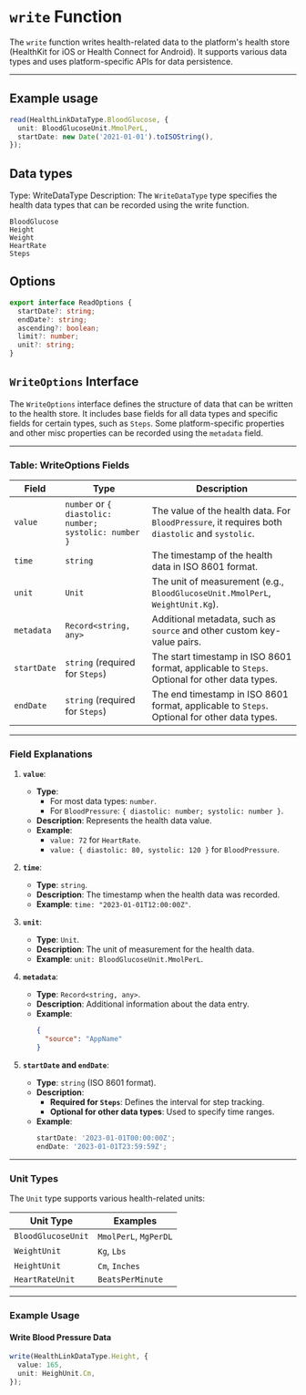 # `write` Function

The `write` function writes health-related data to the platform's health store (HealthKit for iOS or Health Connect for Android). It supports various data types and uses platform-specific APIs for data persistence.

---

## **Example usage**

```typescript
read(HealthLinkDataType.BloodGlucose, {
  unit: BloodGlucoseUnit.MmolPerL,
  startDate: new Date('2021-01-01').toISOString(),
});
```

## **Data types**

Type: WriteDataType
Description: The `WriteDataType` type specifies the health data types that can be recorded using the write function.

```
BloodGlucose
Height
Weight
HeartRate
Steps
```

## **Options**

```typescript
export interface ReadOptions {
  startDate?: string;
  endDate?: string;
  ascending?: boolean;
  limit?: number;
  unit?: string;
}
```

## **`WriteOptions` Interface**

The `WriteOptions` interface defines the structure of data that can be written to the health store. It includes base fields for all data types and specific fields for certain types, such as `Steps`. Some platform-specific properties and other misc properties can be recorded using the `metadata` field.

---

### **Table: WriteOptions Fields**

| **Field**   | **Type**                                              | **Description**                                                                                 |
| ----------- | ----------------------------------------------------- | ----------------------------------------------------------------------------------------------- |
| `value`     | `number` or `{ diastolic: number; systolic: number }` | The value of the health data. For `BloodPressure`, it requires both `diastolic` and `systolic`. |
| `time`      | `string`                                              | The timestamp of the health data in ISO 8601 format.                                            |
| `unit`      | `Unit`                                                | The unit of measurement (e.g., `BloodGlucoseUnit.MmolPerL`, `WeightUnit.Kg`).                   |
| `metadata`  | `Record<string, any>`                                 | Additional metadata, such as `source` and other custom key-value pairs.                         |
| `startDate` | `string` (required for `Steps`)                       | The start timestamp in ISO 8601 format, applicable to `Steps`. Optional for other data types.   |
| `endDate`   | `string` (required for `Steps`)                       | The end timestamp in ISO 8601 format, applicable to `Steps`. Optional for other data types.     |

---

### **Field Explanations**

1. **`value`**:

   - **Type**:
     - For most data types: `number`.
     - For `BloodPressure`: `{ diastolic: number; systolic: number }`.
   - **Description**: Represents the health data value.
   - **Example**:
     - `value: 72` for `HeartRate`.
     - `value: { diastolic: 80, systolic: 120 }` for `BloodPressure`.

2. **`time`**:

   - **Type**: `string`.
   - **Description**: The timestamp when the health data was recorded.
   - **Example**: `time: "2023-01-01T12:00:00Z"`.

3. **`unit`**:

   - **Type**: `Unit`.
   - **Description**: The unit of measurement for the health data.
   - **Example**: `unit: BloodGlucoseUnit.MmolPerL`.

4. **`metadata`**:

   - **Type**: `Record<string, any>`.
   - **Description**: Additional information about the data entry.
   - **Example**:
     ```json
     {
       "source": "AppName"
     }
     ```

5. **`startDate` and `endDate`**:
   - **Type**: `string` (ISO 8601 format).
   - **Description**:
     - **Required for `Steps`**: Defines the interval for step tracking.
     - **Optional for other data types**: Used to specify time ranges.
   - **Example**:
     ```typescript
     startDate: '2023-01-01T00:00:00Z';
     endDate: '2023-01-01T23:59:59Z';
     ```

---

### **Unit Types**

The `Unit` type supports various health-related units:

| **Unit Type**      | **Examples**          |
| ------------------ | --------------------- |
| `BloodGlucoseUnit` | `MmolPerL`, `MgPerDL` |
| `WeightUnit`       | `Kg`, `Lbs`           |
| `HeightUnit`       | `Cm`, `Inches`        |
| `HeartRateUnit`    | `BeatsPerMinute`      |

---

### **Example Usage**

#### **Write Blood Pressure Data**

```typescript
write(HealthLinkDataType.Height, {
  value: 165,
  unit: HeighUnit.Cm,
});
```
